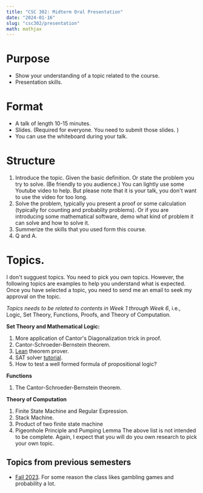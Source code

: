 ```yaml
---
title: "CSC 302: Midterm Oral Presentation"
date: "2024-01-16"
slug: "csc302/presentation"
math: mathjax
--- 
```

# Purpose
- Show your understanding of a topic related to the course.
- Presentation skills.

# Format
- A talk of length 10-15 minutes. 
- Slides. (Required for everyone. You need to submit those slides. )
- You can use the whiteboard during your talk.

# Structure
1. Introduce the topic. Given the basic definition. Or state the problem you try to solve. (Be friendly to you audience.) You can lightly use some Youtube video to help. But please note that it is your talk, you don't want to use the video for too long. 
2. Solve the problem, typically you present a proof or some calculation (typically for counting and probablity problems). Or if you are introducing some mathematical software, demo what kind of problem it can solve and how to solve it.
3. Summerize the skills that you used form this course. 
4. Q and A. 
# Topics.
I don't sugguest topics. You need to pick you own topics. However, the following topics are examples to help you understand what is expected. Once you have selected a topic, you need to send me an email to seek my approval on the topic. 

*Topics needs to be related to contents in Week 1 through Week 6*, i.e., Logic, Set Theory, Functions, Proofs, and Theory of Computation. 

<strong>Set Theory and Mathematical Logic:</strong> 
1. More application of Cantor's Diagonalization trick in proof. 
2. Cantor-Schroeder-Bernstein theorem. 
3. [Lean](https://lean-lang.org/) theorem prover.
4. SAT solver [tutorial](https://www.borealisai.com/research-blogs/tutorial-9-sat-solvers-i-introduction-and-applications/). 
5. How to test a well formed formula of propositional logic?

<strong>Functions</strong>
1. The Cantor-Schroeder-Bernstein theorem.

<strong>Theory of Computation</strong>
1. Finite State Machine and Regular Expression.
2. Stack Machine. 
3. Product of two finite state machine
4. Pigeonhole Principle and Pumping Lemma
The above list is not intended to be complete. Again, I expect that you will do you own research to pick your own topic.

## Topics from previous semesters
 -  [Fall 2023](https://docs.google.com/spreadsheets/d/1JZ3cvqz-4t5NA23tpp0AHdyYEVXnww7jBlRTO6S8cKw/edit?pli=1#gid=0). For some reason the class likes gambling games and probability a lot.


